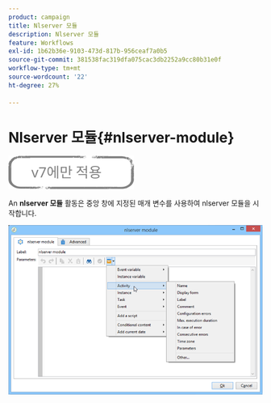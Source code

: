 ```yaml
---
product: campaign
title: Nlserver 모듈
description: Nlserver 모듈
feature: Workflows
exl-id: 1b62b36e-9103-473d-817b-956ceaf7a0b5
source-git-commit: 381538fac319dfa075cac3db2252a9cc80b31e0f
workflow-type: tm+mt
source-wordcount: '22'
ht-degree: 27%

---
```


# Nlserver 모듈{#nlserver-module}

![](../../assets/v7-only.svg)

An **nlserver 모듈** 활동은 중앙 창에 지정된 매개 변수를 사용하여 nlserver 모듈을 시작합니다.

![](assets/nlserver_module_edit.png)
